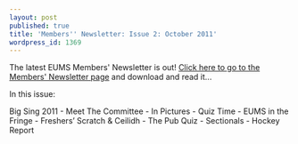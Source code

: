```yaml
---
layout: post
published: true
title: 'Members'' Newsletter: Issue 2: October 2011'
wordpress_id: 1369
---
```


The latest EUMS Members' Newsletter is out! <a title="Members' Newsletter" href="http://eums.eusa.ed.ac.uk/society/membership/newsletter/">Click here to go to the Members' Newsletter page</a> and download and read it...

<p class="newsletter-summary">In this issue:</p>

<p class="newsletter-summary">Big Sing 2011 - Meet The Committee - In Pictures - Quiz Time - EUMS in the Fringe - Freshers&rsquo; Scratch &amp; Ceilidh - The Pub Quiz - Sectionals - Hockey Report</p>
